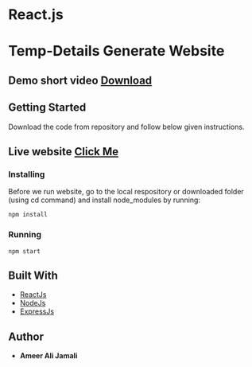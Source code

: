 # React.js
# Temp-Details Generate Website
## Demo short video [ Download ](https://www.mediafire.com/file/c67guiwwks9dlzv/Temp-Details_Demo.mp4/file)
## Getting Started
Download the code from repository and follow below given instructions.
## Live website  [Click Me](https://charming-biscuit-4891c2.netlify.app/)

### Installing
Before we run website, go to the local respository or downloaded folder (using cd command) and install node_modules by running:
```
npm install
```

### Running

```
npm start
```

## Built With

* [ReactJs](https://reactjs.org/)
* [NodeJs](https://nodejs.org/en/)
* [ExpressJs](https://expressjs.com)


## Author
* **Ameer Ali Jamali**
